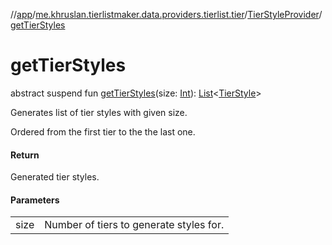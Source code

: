 //[app](../../../index.md)/[me.khruslan.tierlistmaker.data.providers.tierlist.tier](../index.md)/[TierStyleProvider](index.md)/[getTierStyles](get-tier-styles.md)

# getTierStyles

abstract suspend fun [getTierStyles](get-tier-styles.md)(size: [Int](https://kotlinlang.org/api/latest/jvm/stdlib/kotlin/-int/index.html)): [List](https://kotlinlang.org/api/latest/jvm/stdlib/kotlin.collections/-list/index.html)&lt;[TierStyle](../../me.khruslan.tierlistmaker.data.models.tierlist/-tier-style/index.md)&gt;

Generates list of tier styles with given size.

Ordered from the first tier to the the last one.

#### Return

Generated tier styles.

#### Parameters

| | |
|---|---|
| size | Number of tiers to generate styles for. |
